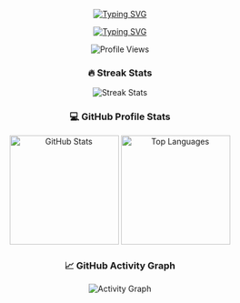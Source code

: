 <!-- Name (Typing SVG) -->
<p align="center">
  <a href="https://git.io/typing-svg">
    <img 
      src="https://readme-typing-svg.demolab.com?font=Fira+Code&size=22&duration=1&pause=1000&color=8470D8&center=true&vCenter=true&repeat=false&width=440&height=45&lines=John+Neilssien" 
      alt="Typing SVG" 
    />
  </a>
</p>

<!-- Title + Tagline (Typing SVG) -->
<p align="center">
  <a href="https://git.io/typing-svg">
    <img 
      src="https://readme-typing-svg.demolab.com?font=Fira+Code&size=28&pause=1000&color=8470D8&center=true&vCenter=true&width=440&height=45&lines=Systems+Engineer;Always+Learning" 
      alt="Typing SVG" 
    />
  </a>
</p>

<!-- Visitors Badge -->
<p align="center">
  <img 
    src="https://komarev.com/ghpvc/?username=jneilssien&label=Profile+Views&color=8470D8&style=flat"
    alt="Profile Views" 
  />
</p>

<!-- Streak Stats -->
<h3 align="center">🔥 Streak Stats</h3>
<p align="center">
  <!-- Updated domain to demolab.com -->
  <img 
    src="https://streak-stats.demolab.com?user=jneilssien&theme=monokai-metallian&hide_border=true&date_format=j%20M%5B%20Y%5D&stroke=888"
    alt="Streak Stats"
  />
</p>

<!-- GitHub Profile Stats -->
<h3 align="center">💻 GitHub Profile Stats</h3>
<p align="center">
  <img 
    alt="GitHub Stats" 
    src="https://github-readme-stats.vercel.app/api?username=jneilssien&show_icons=true&theme=react&hide_border=true" 
    height="192px"
  />
  <img 
    alt="Top Languages" 
    src="https://github-readme-stats.vercel.app/api/top-langs/?username=jneilssien&langs_count=8&layout=compact&theme=react&hide_border=true" 
    height="192px"
  />
</p>

<!-- Activity Graph -->
<h3 align="center">📈 GitHub Activity Graph</h3>
<p align="center">
  <!-- Use vercel.app domain to reduce issues -->
  <img 
    alt="Activity Graph" 
    src="https://github-readme-activity-graph.vercel.app/graph?username=jneilssien&bg_color=1F222E&color=F8D866&line=F85D7F&point=FFFFFF&hide_border=true" 
  />
</p>
